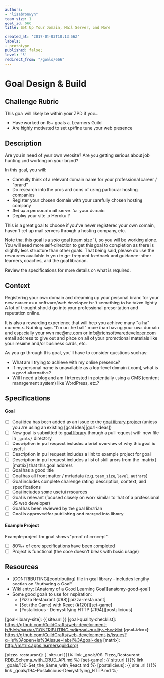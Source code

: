 ```yaml
---
authors:
- "lisabronwyn"
team_size: 1
goal_id: 666
title: Set Up Your Domain, Mail Server, and More

created_at: '2017-04-03T10:13:56Z'
labels:
- prototype
published: false;
level: '3'
redirect_from: "/goals/666"
---
```


# Goal Design & Build

## Challenge Rubric

This goal will likely be within your ZPD if you...

- Have worked on 15+ goals at Learners Guild
- Are highly motivated to set up/fine tune your web presence


## Description

Are you in need of your own website? Are you getting serious about job hunting and working on your brand?

In this goal, you will:

- Carefully think of a relevant domain name for your professional career / "brand" 
- Do research into the pros and cons of using particular hosting companies
- Register your chosen domain with your carefully chosen hosting company
- Set up a personal mail server for your domain
- Deploy your site to Heroku ?

This is a great goal to choose if you've never registered your own domain, haven't set up mail servers through a hosting company, etc.

Note that this goal is a _solo_ goal (team size 1), so you will be working alone. You will need more self-direction to get this goal to completion as there is slightly less structure than other goals. That being said, please do use the resources available to you to get frequent feedback and guidance: other learners, coaches, and the goal librarian.

Review the specifications for more details on what is required.

## Context

Registering your own domain and dreaming up your personal brand for your new career as a software/web developer isn't something to be taken lightly. A lot of thought should go into your professional presentation and reputation online.

It is also a rewarding experience that will help you achieve many "a-ha" moments. Nothing says "I'm on the ball" more than having your own domain and especially your own me@me.com or info@richsoftwaredeveloper.com email address to give out and place on all of your promotional materials like your resume and/or business cards, etc.

As you go through this goal, you'll have to consider questions such as:

- What am I trying to achieve with my online presence?
- If my personal name is unavailable as a top-level domain (.com), what is a good alternative?
- Will I need a blog and am I interested in potentially using a CMS (content management system) like WordPress, etc.?

## Specifications

#### Goal
- [ ] Goal idea has been added as an issue to the [goal library project][goal-lib-project] (unless you are using an existing [goal idea][goal-ideas])
- [ ] New goal is submitted to [goal library][goal-library] thorugh a pull request with new file in `_goals/` directory
- [ ] Description in pull request includes a brief overview of why this goal is useful
- [ ] Description in pull request includes a link to example project for goal
- [ ] Description in pull request includes a list of skill areas from the [matrix][matrix] that this goal address
- [ ] Goal has a good title
- [ ] Goal has all front matter / metadata (e.g. `team_size`, `level`, `authors`)
- [ ] Goal includes complete challenge rating, description, context, and specifications
- [ ] Goal includes some useful resources
- [ ] Goal is relevant (focused closely on work similar to that of a professional JS web developer)
- [ ] Goal has been reviewed by the goal librarian
- [ ] Goal is approved for publishing and merged into library

#### Example Project
Example project for goal shows "proof of concept".
- [ ] 80%+ of core specifications have been completed
- [ ] Project is functional (the code doesn't break with basic usage)

## Resources

- [CONTRIBUTING][contributing] file in goal library - includes lengthy section on "Authoring a Goal"
- Wiki entry: [Anatomy of a Good Learning Goal][anatomy-good-goal]
- Some good goals to use for inspiration:
  - [Pizza Restaurant (#98)][pizza-restaurant]
  - [Set (the Game) with React (#120)][set-game]
  - [Postalicious - Demystifying HTTP (#194)][postalicious]

[domains]: https://www.wired.com/brandlab/2016/06/how-to-choose-the-right-domain-name/
[personal-branding]: https://skillcrush.com/2015/02/20/10-ways-build-personal-brand/
[goal-lib-project]: https://github.com/GuildCrafts/web-development-js/projects/1
[goal-library]: https://github.com/GuildCrafts/web-development-js
[goal-library-site]: {{ site.url }}
[goal-quality-checklist]: https://github.com/GuildCrafts/web-development-js/blob/master/CONTRIBUTING.md#goal-quality-checklist
[goal-ideas]: https://github.com/GuildCrafts/web-development-js/issues?q=is%3Aopen+is%3Aissue+label%3Agoal-idea
[matrix]: http://matrix.apps.learnersguild.org/

[pizza-restaurant]: {{ site.url }}{% link _goals/98-Pizza_Restaurant-RDB_Schema_with_CRUD_API.md %}
[set-game]: {{ site.url }}{% link _goals/120-Set_the_Game_with_React.md %}
[postalicious]: {{ site.url }}{% link _goals/194-Postalicious-Demystifying_HTTP.md %}

